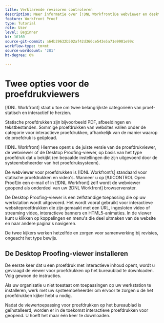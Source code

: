 ```yaml
---
title: Verklarende revisoren controleren
description: Meer informatie over [!DNL Workfront]De webviewer en desktoptestviewer, het verschil tussen beide en de manier waarop ze toegang krijgen tot beide.
feature: Workfront Proof
type: Tutorial
role: User
level: Beginner
kt: 10160
source-git-commit: a64b29632b502af42d366ce543e5a71e9901e99c
workflow-type: tm+mt
source-wordcount: '281'
ht-degree: 0%

---
```



# Twee opties voor de proefdrukviewers

[!DNL Workfront] staat u toe om twee belangrijkste categorieën van proef-statisch en interactief te herzien.

Statische proefdrukken zijn bijvoorbeeld PDF, afbeeldingen en tekstbestanden. Sommige proefdrukken van websites vallen onder de categorie voor interactieve proefdrukken, afhankelijk van de manier waarop de proefdruk is geüpload.

[!DNL Workfront] Hiermee opent u de juiste versie van de proefdrukviewer, de webviewer of de Desktop Proofing-viewer, op basis van het type proefdruk dat u bekijkt (en bepaalde instellingen die zijn uitgevoerd door de systeembeheerder van het proefdruksysteem).

De webviewer voor proefdrukken is [!DNL Workfront’s] standaard voor statische proefdrukken en video&#39;s. Wanneer u op [!UICONTROL Open Proof]in een e-mail of in [!DNL Workfront] zelf wordt de webviewer geopend als onderdeel van uw [!DNL Workfront] browservenster.

De Desktop Proofing-viewer is een zelfstandige toepassing die op uw werkstation wordt uitgevoerd. Het wordt vooral gebruikt voor interactieve websiteproefdrukken die zijn gemaakt met een URL, ingesloten video of streaming video, interactieve banners en HTML5-animaties. In de viewer kunt u klikken op koppelingen en menu&#39;s die deel uitmaken van de website en naar andere pagina&#39;s navigeren.

De twee kijkers werken hetzelfde en zorgen voor samenwerking bij revisies, ongeacht het type bewijs.

## De Desktop Proofing-viewer installeren

De eerste keer dat u een proefdruk met interactieve inhoud opent, wordt u gevraagd de viewer voor proefdrukken op het bureaublad te downloaden. Volg gewoon de instructies.

Als uw organisatie u niet toestaat om toepassingen op uw werkstation te installeren, werk met uw systeembeheerder om ervoor te zorgen u de het proefdrukken kijker hebt u nodig.

Nadat de viewertoepassing voor proefdrukken op het bureaublad is geïnstalleerd, worden er in de toekomst interactieve proefdrukken voor geopend. U hoeft het maar één keer te downloaden.

<!-- 
### Learn more
* Differences between the Web Proofing Viewer and the Desktop Proofing Viewer
* Review an interactive proof
* Install the Desktop Proofing Viewer
* Understand the Desktop Proofing Viewer
* Open proofs in the Desktop Proofing Viewer
* Interactive content proofs
-->
